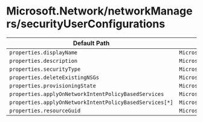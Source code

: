 # Microsoft.Network/networkManagers/securityUserConfigurations

| Default Path | Alias |
|---|---|
| `properties.displayName` | `Microsoft.Network/networkManagers/securityUserConfigurations/displayName` |
| `properties.description` | `Microsoft.Network/networkManagers/securityUserConfigurations/description` |
| `properties.securityType` | `Microsoft.Network/networkManagers/securityUserConfigurations/securityType` |
| `properties.deleteExistingNSGs` | `Microsoft.Network/networkManagers/securityUserConfigurations/deleteExistingNSGs` |
| `properties.provisioningState` | `Microsoft.Network/networkManagers/securityUserConfigurations/provisioningState` |
| `properties.applyOnNetworkIntentPolicyBasedServices` | `Microsoft.Network/networkManagers/securityUserConfigurations/applyOnNetworkIntentPolicyBasedServices` |
| `properties.applyOnNetworkIntentPolicyBasedServices[*]` | `Microsoft.Network/networkManagers/securityUserConfigurations/applyOnNetworkIntentPolicyBasedServices[*]` |
| `properties.resourceGuid` | `Microsoft.Network/networkManagers/securityUserConfigurations/resourceGuid` |

